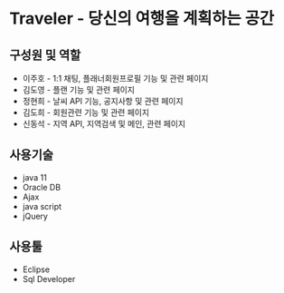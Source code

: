 # **Traveler** - 당신의 여행을 계획하는 공간

## 구성원 및 역할

* 이주호 - 1:1 채팅, 플래너회원프로필 기능 및 관련 페이지
* 김도영 - 플랜 기능 및 관련 페이지
* 정현희 - 날씨 API 기능, 공지사항 및 관련 페이지
* 김도희 - 회원관련 기능 및 관련 페이지
* 신동석 - 지역 API, 지역검색 및 메인, 관련 페이지

## 사용기술

* java 11
* Oracle DB
* Ajax
* java script
* jQuery

## 사용툴

* Eclipse
* Sql Developer

